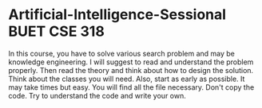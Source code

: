 # Artificial-Intelligence-Sessional BUET CSE 318
In this course, you have to solve various search problem and may be knowledge engineering. I will suggest to read and understand the problem properly. Then read the theory and think about how to design the solution. Think about the classes you will need. Also, start as early as possible. It may take times but easy. You will find all the file necessary. Don't copy the code. Try to understand the code and write your own. 